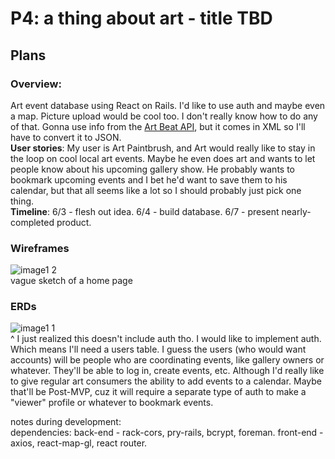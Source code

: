 # P4: a thing about art - title TBD

## Plans

### Overview:
Art event database using React on Rails. I'd like to use auth and maybe even a map. Picture upload would be cool too. I don't really know how to do any of that. Gonna use info from the [Art Beat API](https://www.nyartbeat.com/resources/doc/api), but it comes in XML so I'll have to convert it to JSON.<br />
**User stories**: My user is Art Paintbrush, and Art would really like to stay in the loop on cool local art events. Maybe he even does art and wants to let people know about his upcoming gallery show. He probably wants to bookmark upcoming events and I bet he'd want to save them to his calendar, but that all seems like a lot so I should probably just pick one thing.<br />
**Timeline**: 6/3 - flesh out idea. 6/4 - build database. 6/7 - present nearly-completed product.<br />

### Wireframes
![image1 2](https://media.git.generalassemb.ly/user/19640/files/35b77d00-861a-11e9-9041-cb6db1c8864a)<br />
vague sketch of a home page

### ERDs
![image1 1](https://media.git.generalassemb.ly/user/19640/files/3996cf80-8619-11e9-8685-349bb82f776b)<br />
^ I just realized this doesn't include auth tho. I would like to implement auth. Which means I'll need a users table. I guess the users (who would want accounts) will be people who are coordinating events, like gallery owners or whatever. They'll be able to log in, create events, etc. Although I'd really like to give regular art consumers the ability to add events to a calendar. Maybe that'll be Post-MVP, cuz it will require a separate type of auth to make a "viewer" profile or whatever to bookmark events.

notes during development:<br />
dependencies: back-end - rack-cors, pry-rails, bcrypt, foreman. front-end - axios, react-map-gl, react router.
